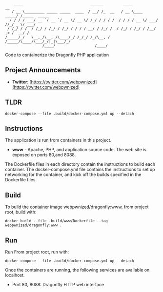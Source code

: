 ```
    ____                               ______         ____             __            
   / __ \_________ _____ _____  ____  / __/ /_  __   / __ \____  _____/ /_____  _____
  / / / / ___/ __ `/ __ `/ __ \/ __ \/ /_/ / / / /  / / / / __ \/ ___/ //_/ _ \/ ___/
 / /_/ / /  / /_/ / /_/ / /_/ / / / / __/ / /_/ /  / /_/ / /_/ / /__/ ,< /  __/ /    
/_____/_/   \__,_/\__, /\____/_/ /_/_/ /_/\__, /  /_____/\____/\___/_/|_|\___/_/     
                 /____/                  /____/                                      
```

Code to containerize the Dragonfly PHP application

## Project Announcements

* **Twitter**: [https://twitter.com/webpwnized](https://twitter.com/webpwnized)

## TLDR

	docker-compose --file .build/docker-compose.yml up --detach

## Instructions

The application is run from containers in this project. 

- **www** - Apache, PHP, and application source code. The web site is exposed on ports 80,and 8088.

The Dockerfile files in each directory contain the instructions to build each container. The docker-compose.yml file contains the instructions to set up networking for the container, and kick off the builds specified in the Dockerfile files.

## Build

To build the container image webpwnized/dragonfly:www, from project root, build with:

    docker build --file .build/www/Dockerfile --tag webpwnized/dragonfly:www .

## Run

Run From project root, run with:

    docker-compose --file .build/docker-compose.yml up --detach
	
Once the containers are running, the following services are available on localhost.

- Port 80, 8088: Dragonfly HTTP web interface
